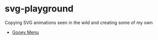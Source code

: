# svg-playground
Copying SVG animations seen in the wild and creating some of my own

- [Gooey Menu](https://codepen.io/sevresbabylone/full/XBmKNK/)
